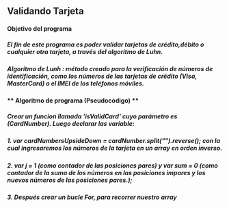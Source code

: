 ## Validando Tarjeta
#### **Objetivo del programa**
##### El fin de este programa es poder validar tarjetas de crédito,débito o cualquier otra tarjeta, a través del algoritmo de Luhn.  
##### *Algoritmo de Lunh : método creado para la verificación de números de identificación, como los números de las tarjetas de crédito (Visa, MasterCard) o el IMEI de los teléfonos móviles.*
#### ** Algoritmo de programa (Pseudocódigo) **  
##### Crear un funcion llamada 'isValidCard' cuyo parámetro es (CardNumber).  Luego declarar las variable:
##### 1. var cardNumbersUpsideDown = cardNumber.split("").reverse(); con la cual ingresaremos los números de la tarjeta en un array en orden inverso.
##### 2. var j = 1 (como contador de las posiciones pares) y var sum = 0 (como contador de la suma de los números en las posiciones impares y los nuevos números de las posiciones pares.);
##### 3. Después crear un bucle For, para recorrer nuestro array
<script type="text/javascript">
  for(var i = 0 ; i < cardNumbersUpsideDown.length ; i ++)
</script>
